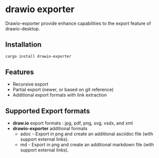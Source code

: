 # drawio exporter

Drawio-exporter provide enhance capabilities to the export feature of drawio-desktop.

## Installation

```sh
cargo install drawio-exporter
```

## Features

* Recursive export
* Partial export (newer, or based on git reference)
* Additional export formats with link extraction

## Supported Export formats

* **draw.io** export formats : jpg, pdf, png, svg, vsdx, and xml
* **drawio-exporter** additional formats
  * adoc - Export in png and create an additional asciidoc file (with support external links).
  * md - Export in png and create an additional markdown file (with support external links).
